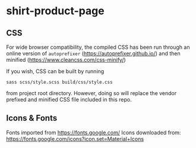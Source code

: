 # shirt-product-page

## CSS
For wide browser compatibility, the compiled CSS has been run through an online version of `autoprefixer` (https://autoprefixer.github.io/) and then minified (https://www.cleancss.com/css-minify/)

If you wish, CSS can be built by running
```
sass scss/style.scss build/css/style.css
```
from project root directory. However, doing so will replace the vendor prefixed and minified CSS file included in this repo.

## Icons & Fonts
Fonts imported from https://fonts.google.com/
Icons downloaded from: https://fonts.google.com/icons?icon.set=Material+Icons
